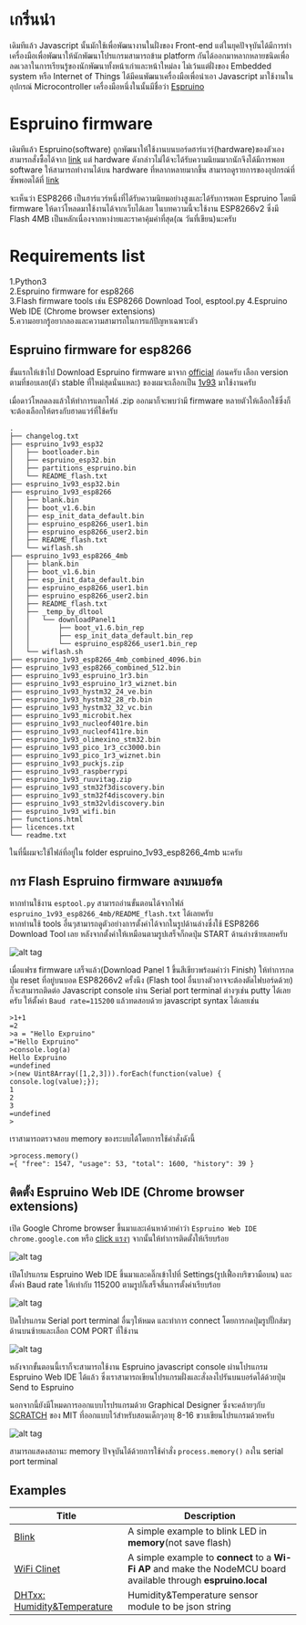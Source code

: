 
# เกริ่นนำ  
เดิมทีแล้ว Javascript นั้นมักใช้เพื่อพัฒนางานในฝั่งของ Front-end แต่ในยุคปัจจุบันได้มีการทำเครื่องมือเพื่อพัฒนาให้นักพัฒนาโปรแกรมสามารถข้าม 
platform กันได้ออกมาหลากหลายชนิดเพื่อลดเวลาในการเรียนรู้ของนักพัฒนาทั้งหน้าเก่าและหน้าใหม่ลง ไม่เว้นแต่ฝั่งของ Embedded system หรือ Internet of Things 
ได้มีคนพัฒนาเครื่องมือเพื่อนำเอา Javascript มาใช้งานในอุปกรณ์ Microcontroller เครื่องมือหนึ่งในนั้นมีชื่อว่า [Espruino](http://www.espruino.com)   

# Espruino firmware  
เดิมทีแล้ว Espruino(software) ถูกพัฒนาให้ใช้งานบนบอร์ดฮาร์แวร์(hardware)ของตัวเอง สามารถสั่งซื้อได้จาก [link](http://www.espruino.com/Order) 
แต่ hardware ดังกล่าวไม่ได้จะได้รับความนิยมมากนักจึงได้มีการพอท software ให้สามารถทำงานได้บน hardware ที่หลากหลายมากขึ้น 
สามารถดูรายการของอุปกรณ์ที่ซัพพอตได้ที่ [link](http://www.espruino.com/Other+Boards)  
  
จะเห็นว่า ESP8266 เป็นฮาร์แวร์หนึ่งที่ได้รับความนิยมอย่างสูงและได้รับการพอท Espruino โดยมี firmware ให้ดาว์โหลดมาใช้งานได้จากเว็บได้เลย 
ในบทความนี้จะใช้งาน ESP8266v2 ซึ่งมี Flash 4MB เป็นหลักเนื่องจากหาง่ายและราคาคุ้มค่าที่สุด(ณ วันที่เขียน)นะครับ   
  
# Requirements list
1.Python3  
2.Espruino firmware for esp8266  
3.Flash firmware tools เช่น ESP8266 Download Tool, esptool.py
4.Espruino Web IDE (Chrome browser extensions)  
5.ความอยากรู้อยากลองและความสามารถในการแก้ปัญหาเฉพาะตัว  
  
## Espruino firmware for esp8266  
ขั้นแรกให้เข้าไป Download Espruino firmware มาจาก [official](http://www.espruino.com/Download) ก่อนครับ 
เลือก version ตามที่ชอบเลย(ตัว stable ที่ใหม่สุดนั่นแหละ) ของผมจะเลือกเป็น [1v93](http://www.espruino.com/files/espruino_1v93.zip) 
มาใช้งานครับ  

เมื่อดาว์โหลดลงแล้วให้ทำการแตกไฟล์ .zip ออกมาก็จะพบว่ามี firmware หลายตัวให้เลือกใช้ซึ่งก็จะต้องเลือกให้ตรงกับฮาดแวร์ที่ใช้ครับ  
```
.
├── changelog.txt
├── espruino_1v93_esp32
│   ├── bootloader.bin
│   ├── espruino_esp32.bin
│   ├── partitions_espruino.bin
│   └── README_flash.txt
├── espruino_1v93_esp32.bin
├── espruino_1v93_esp8266
│   ├── blank.bin
│   ├── boot_v1.6.bin
│   ├── esp_init_data_default.bin
│   ├── espruino_esp8266_user1.bin
│   ├── espruino_esp8266_user2.bin
│   ├── README_flash.txt
│   └── wiflash.sh
├── espruino_1v93_esp8266_4mb
│   ├── blank.bin
│   ├── boot_v1.6.bin
│   ├── esp_init_data_default.bin
│   ├── espruino_esp8266_user1.bin
│   ├── espruino_esp8266_user2.bin
│   ├── README_flash.txt
│   ├── _temp_by_dltool
│   │   └── downloadPanel1
│   │       ├── boot_v1.6.bin_rep
│   │       ├── esp_init_data_default.bin_rep
│   │       └── espruino_esp8266_user1.bin_rep
│   └── wiflash.sh
├── espruino_1v93_esp8266_4mb_combined_4096.bin
├── espruino_1v93_esp8266_combined_512.bin
├── espruino_1v93_espruino_1r3.bin
├── espruino_1v93_espruino_1r3_wiznet.bin
├── espruino_1v93_hystm32_24_ve.bin
├── espruino_1v93_hystm32_28_rb.bin
├── espruino_1v93_hystm32_32_vc.bin
├── espruino_1v93_microbit.hex
├── espruino_1v93_nucleof401re.bin
├── espruino_1v93_nucleof411re.bin
├── espruino_1v93_olimexino_stm32.bin
├── espruino_1v93_pico_1r3_cc3000.bin
├── espruino_1v93_pico_1r3_wiznet.bin
├── espruino_1v93_puckjs.zip
├── espruino_1v93_raspberrypi
├── espruino_1v93_ruuvitag.zip
├── espruino_1v93_stm32f3discovery.bin
├── espruino_1v93_stm32f4discovery.bin
├── espruino_1v93_stm32vldiscovery.bin
├── espruino_1v93_wifi.bin
├── functions.html
├── licences.txt
└── readme.txt
```
ในที่นี้ผมจะใช้ไฟล์ที่อยู่ใน folder espruino_1v93_esp8266_4mb นะครับ  

## การ Flash Espruino firmware ลงบนบอร์ด  
หากท่านใช้งาน `esptool.py` สามารถอ่านขั้นตอนได้จากไฟล์ `espruino_1v93_esp8266_4mb/README_flash.txt` ได้เลยครับ  
หากท่านใช้ tools อื่นๆสามารถดูตัวอย่างการตั้งค่าได้จากในรูปด้านล่างซึ่งใช้ ESP8266 Download Tool เลย 
หลังจากตั้งค่าให้เหมือนตามรูปเสร็จก็กดปุ่ม START ด้านล่างซ้ายเลยครับ  
  
![alt tag](res/img/flashdownloadertool.jpg)  
  
เมื่อแฟรช firmware เสร็จแล้ว(Download Panel 1 ขึ้นสีเขียวพร้อมคำว่า Finish) ให้ทำการกดปุ่ม reset ที่อยู่บนบอด ESP8266v2 ครั้งนึง
(Flash tool อื่นบางตัวอาจจะต้องตัดไฟบอร์ดด้วย) ก็จะสามารถติดต่อ Javascript console ผ่าน Serial port terminal ต่างๆเช่น putty ได้เลยครับ
ให้ตั้งค่า `Baud rate=115200` แล้วทดสอบด้วย javascript syntax ได้เลยเช่น
```
>1+1
=2
>a = "Hello Expruino"          
="Hello Expruino"
>console.log(a)
Hello Expruino
=undefined
>(new Uint8Array([1,2,3])).forEach(function(value) { console.log(value);});
1
2
3
=undefined
>
```
  
เราสามารถตรวจสอบ memory ของระบบได้โดยการใช้คำสั่งดังนี้  
```
>process.memory()
={ "free": 1547, "usage": 53, "total": 1600, "history": 39 }
```

## ติดตั้ง Espruino Web IDE (Chrome browser extensions)  
เปิด Google Chrome browser ขึ้นมาและเค้นหาด้วยคำว่า `Espruino Web IDE chrome.google.com` หรือ [click แรงๆ](https://chrome.google.com/webstore/detail/espruino-web-ide/bleoifhkdalbjfbobjackfdifdneehpo) จากนั้นให้ทำการติดตั้งให้เรียบร้อย  
  
![alt tag](res/img/EspruinoWebIDEInstall.jpg)  
  
เปิดโปรแกรม Espruino Web IDE ขึ้นมาและคลิ๊กเข้าไปที่ Settings(รูปเฟื้องบริขวามือบน) และตั้งค่า Baud rate ให้เท่ากับ 115200 ตามรูปก็เสร็จสิ้นการตั้งค่าเรียบร้อย  

![alt tag](res/img/espruinowebide_setup.jpg)  
  
ปิดโปรแกรม Serial port terminal อื่นๆให้หมด และทำการ connect โดยการกดปุ่มรูปปั๊กส้มๆด้านบนซ้ายและเลือก COM PORT ที่ใช้งาน   

![alt tag](res/img/espruinowebide_interface.jpg)  
  
หลังจากขั้นตอนนี้เราก็จะสามารถใช้งาน Espruino javascript console ผ่านโปรแกรม Espruino Web IDE ได้แล้ว ซึ่งเราสามารถเขียนโปรแกรมฝั่งและสั่งลงไปรันบนบอร์ดได้ด้วยปุ่ม Send to Espruino  
  
นอกจากนี้ยังมีโหมดการออกแบบโรปรแกรมด้วย Graphical Designer ซึ่งจะคล้ายๆกับ [SCRATCH](https://scratch.mit.edu/) ของ MIT ที่ออกแบบไว้สำหรับสอนเด็กๆอายุ 8-16 ขวบเขียนโปรแกรมด้วยครับ  
  
![alt tag](res/img/GraphicalDesigner.jpg)  
  
สามารถแสดงสถานะ memory ปัจจุบันได้ด้วยการใช้คำสั่ง `process.memory()` ลงใน serial port terminal  
  
  
## Examples
| Title     							              	      | Description        											                              |
|-----------------------------------------------|-----------------------------------------------------------------------|
| [Blink](esp8266v2/blinkled.js)     				                                 | A simple example to blink LED in **memory**(not save flash)                	|
| [WiFi Clinet](esp8266v2/wificlientWithBlink.js)     				                 | A simple example to **connect** to a **Wi-Fi AP** and make the NodeMCU board available through **espruino.local**                   	|
| [DHTxx: Humidity&Temperature](esp8266v2/humidityTemperatureDHTxxModule.js)     	 | Humidity&Temperature sensor module to be json string           |


